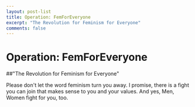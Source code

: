 ```yaml
---
layout: post-list
title: Operation: FemForEveryone
excerpt: "The Revolution for Feminism for Everyone"
comments: false
---
```

# Operation: FemForEveryone
##"The Revolution for Feminism for Everyone"

Please don't let the word feminism turn you away. I promise, there is a fight you can join that makes sense to you and your values.
And yes, Men, Women fight for you, too.
